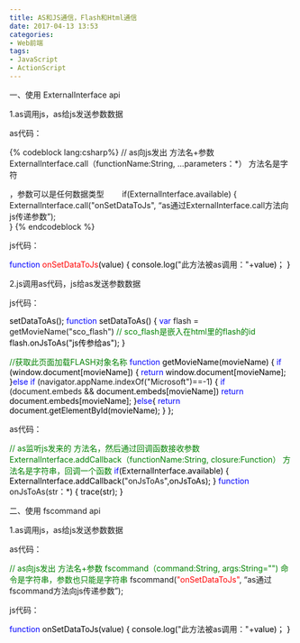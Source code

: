 ```yaml
---
title: AS和JS通信，Flash和Html通信
date: 2017-04-13 13:53
categories:
- Web前端
tags:
- JavaScript
- ActionScript
---
```


一、使用 ExternalInterface api

1.as调用js，as给js发送参数数据

as代码：

{% codeblock lang:csharp%}
// as向js发出 方法名+参数 ExternalInterface.call（functionName:String, ...parameters：*） 方法名是字符
<!--more-->
，参数可以是任何数据类型　　
if(ExternalInterface.available) 
{   
   ExternalInterface.call("onSetDataToJs", “as通过ExternalInterface.call方法向js传递参数”);    
}
{% endcodeblock %}

js代码：

<span style="color: #0000ff">function</span><span style="color: #000000"> <span style="color: #ff0000">onSetDataToJs</span>(value)
{
   console.log(</span>"此方法被as调用："+<span style="color: #000000">value</span><span style="color: #000000">)；
}</span>

2.js调用as代码，js给as发送参数数据

js代码：

<span style="color: #000000">setDataToAs();
</span><span style="color: #0000ff">function</span><span style="color: #000000"> setDataToAs()
{
    </span><span style="color: #0000ff">var</span> flash =  getMovieName("sco_flash") <span style="color: #008000">//</span><span style="color: #008000"> sco_flash是嵌入在html里的flash的id</span>
<span style="color: #000000">    flash.onJsToAs("js传参给as");
}

</span><span style="color: #008000">//</span><span style="color: #008000">获取此页面加载FLASH对象名称</span>
<span style="color: #0000ff">function</span><span style="color: #000000"> getMovieName(movieName)
 {
   </span><span style="color: #0000ff">if</span><span style="color: #000000"> (window.document[movieName])
   {
     </span><span style="color: #0000ff">return</span><span style="color: #000000"> window.document[movieName];
   }</span><span style="color: #0000ff">else</span> <span style="color: #0000ff">if</span> (navigator.appName.indexOf("Microsoft")==-1<span style="color: #000000">)
     {
      </span><span style="color: #0000ff">if</span> (document.embeds &&<span style="color: #000000"> document.embeds[movieName])
          </span><span style="color: #0000ff">return</span><span style="color: #000000"> document.embeds[movieName];
      }</span><span style="color: #0000ff">else</span><span style="color: #000000">{
          </span><span style="color: #0000ff">return</span><span style="color: #000000"> document.getElementById(movieName);
   }
 };</span>

as代码：

<span style="color: #008000">//</span><span style="color: #008000"> as监听js发来的 方法名，然后通过回调函数接收参数  ExternalInterface.addCallback（functionName:String, closure:Function） 方法名是字符串，回调一个函数</span>
<span style="color: #0000ff">if</span><span style="color: #000000">(ExternalInterface.available)
{
    ExternalInterface.addCallback(</span>"onJsToAs"<span style="color: #000000">,onJsToAs);
}
</span><span style="color: #0000ff">function</span> onJsToAs(str：*<span style="color: #000000">)
{
    trace(str);
}  </span>

二、使用 fscommand api

1.as调用js，as给js发送参数数据

as代码：

<span style="color: #008000">//</span><span style="color: #008000"> as向js发出 方法名+参数 fscommand（command:String, args:String="") 命令是字符串，参数也只能是字符串</span>
fscommand(<span style="color: #ff0000">"onSetDataToJs"</span>, “as通过fscommand方法向js传递参数”);  

js代码：

<span style="color: #0000ff">function</span><span style="color: #000000"> onSetDataToJs(value)
{
   console.log(</span>"此方法被as调用："+<span style="color: #000000">value</span><span style="color: #000000">)；
}</span>
